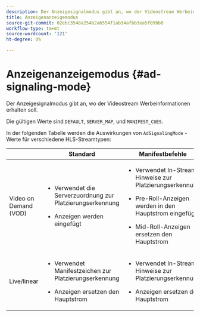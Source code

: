 ```yaml
---
description: Der Anzeigesignalmodus gibt an, wo der Videostream Werbeinformationen erhalten soll.
title: Anzeigenanzeigemodus
source-git-commit: 02ebc3548a254b2a6554f1ab34afbb3ea5f09bb8
workflow-type: tm+mt
source-wordcount: '121'
ht-degree: 0%

---
```


# Anzeigenanzeigemodus {#ad-signaling-mode}

Der Anzeigesignalmodus gibt an, wo der Videostream Werbeinformationen erhalten soll.

Die gültigen Werte sind `DEFAULT`, `SERVER_MAP`, und `MANIFEST_CUES`.

In der folgenden Tabelle werden die Auswirkungen von `AdSignalingMode` -Werte für verschiedene HLS-Streamtypen:

<table frame="all" colsep="1" rowsep="1" id="table_AdSignalingMode"> 
 <thead> 
  <tr rowsep="1"> 
   <th colname="1" class="entry"> </th> 
   <th colname="2" class="entry"> Standard </th> 
   <th colname="3" class="entry"> Manifestbefehle </th> 
   <th colname="4" class="entry"> Ad Server Map </th> 
  </tr> 
 </thead>
 <tbody> 
  <tr rowsep="1"> 
   <td colname="1"> Video on Demand (VOD) </td> 
   <td colname="2"> 
    <ul id="ul_E79DA79107364D0D8B46A1859CA75B5C"> 
     <li id="li_B259ED87743F463095071F58DC840E39"> <p>Verwendet die Serverzuordnung zur Platzierungserkennung </p> </li> 
     <li id="li_8957E4151466467BA6C954E5010E34EA"> <p>Anzeigen werden eingefügt </p> </li> 
    </ul> </td> 
   <td colname="3"> 
    <ul id="ul_D462C76717D94DE09915BDF6E9B3FB68"> 
     <li id="li_FB46108F4AD9457D99D2618ABEF7DBD1"> <p>Verwendet In-Stream-Hinweise zur Platzierungserkennung </p> </li> 
     <li id="li_C3F7FBB98F524CEF97D17318C292E9EA"> <p>Pre-Roll-Anzeigen werden in den Hauptstrom eingefügt </p> </li> 
     <li id="li_A56E1545F84840DFA6D065DA60E98C31"> <p>Mid-Roll-Anzeigen ersetzen den Hauptstrom </p> </li> 
    </ul> </td> 
   <td colname="4"> 
    <ul id="ul_F10192B1B6F745CBB0D4C1A6D52A57B4"> 
     <li id="li_2ADACF71FA5F4A08A00A3399F5593420"> <p>Verwendet die Serverzuordnung zur Platzierungserkennung </p> </li> 
     <li id="li_1201085B9C554A4BBD471E7EB2E363AC"> <p>Anzeigen werden eingefügt </p> </li> 
    </ul> </td> 
  </tr> 
  <tr rowsep="0"> 
   <td colname="1"> Live/linear </td> 
   <td colname="2"> 
    <ul id="ul_82AAC9EE056F49E999F809536A96C2F8"> 
     <li id="li_73BAD2BAA95F4592808B77F8DA436237"> <p>Verwendet Manifestzeichen zur Platzierungserkennung </p> </li> 
     <li id="li_A97B6F61078D4149A984B2412021E103"> <p>Anzeigen ersetzen den Hauptstrom </p> </li> 
    </ul> </td> 
   <td colname="3"> 
    <ul id="ul_CAED2D4F46334D76AE025482881BF843"> 
     <li id="li_A8023845A037482DBFDEF7EF247FECFD"> <p>Verwendet In-Stream-Hinweise zur Platzierungserkennung </p> </li> 
     <li id="li_62A3CDAD249344EB89043B2AE0F4D7FF"> <p>Anzeigen ersetzen den Hauptstrom </p> </li> 
    </ul> </td> 
   <td colname="4"> Nicht unterstützt </td> 
  </tr> 
 </tbody> 
</table>
